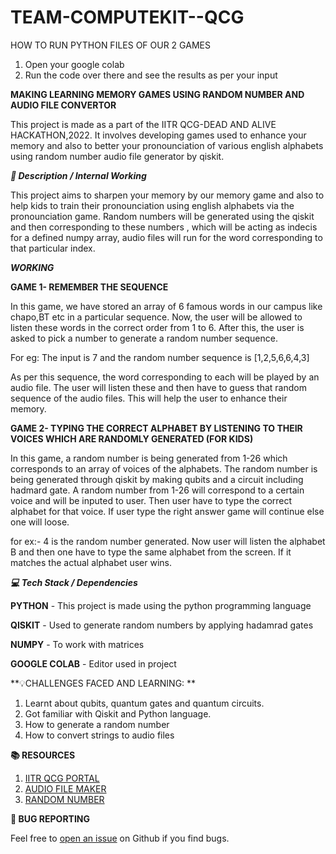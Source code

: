 # TEAM-COMPUTEKIT--QCG

HOW TO RUN PYTHON FILES OF OUR 2 GAMES

1. Open your google colab
2. Run the code over there and see the results as per your input


**MAKING LEARNING MEMORY GAMES USING RANDOM NUMBER AND AUDIO FILE CONVERTOR**

This project is made as a part of the IITR QCG-DEAD AND ALIVE HACKATHON,2022. It involves developing games used to enhance your memory and also to better your pronounciation of various english alphabets using random number audio file generator by qiskit.

***📓 Description / Internal Working***

This project aims to sharpen your memory by our memory game and also to help kids to train their pronounciation using english alphabets via the pronounciation game.
Random numbers will be generated using the qiskit and then corresponding to these numbers , which will be acting as indecis for a defined numpy array, audio files will run for the word corresponding to that particular index.


***WORKING***

**GAME 1- REMEMBER THE SEQUENCE**

In this game, we have stored an array of 6 famous words in our campus like chapo,BT etc in a particular sequence. Now, the user will be allowed to listen these words in the correct order from 1 to 6. After this, the user is asked to pick a number to generate a random number sequence.

For eg: The input is 7 and the random number sequence is [1,2,5,6,6,4,3] 

As per this sequence, the word corresponding to each will be played by an audio file. The user will listen these and then have to guess that random sequence of the audio files. This will help the user to enhance their memory.

**GAME 2- TYPING THE  CORRECT ALPHABET BY LISTENING TO THEIR VOICES WHICH ARE RANDOMLY GENERATED (FOR KIDS)**

In this game, a random number is being generated from 1-26 which corresponds to an array of voices of the alphabets. The random number is being generated through qiskit by making qubits and a circuit including hadmard gate. A random number from 1-26 will correspond to a certain voice and will be inputed to user. Then user have to type the correct alphabet for that voice. If user type the right answer game will continue else one will loose.

for ex:- 4 is the random number generated. Now user will listen the alphabet B and then one have to type the same alphabet from the screen. If it matches the actual alphabet user wins.

***💻 Tech Stack / Dependencies***

**PYTHON** - This project is made using the python programming language

**QISKIT** - Used to generate random numbers by applying hadamrad gates

**NUMPY** - To work with matrices

**GOOGLE COLAB** - Editor used in project

**💡CHALLENGES FACED AND LEARNING: **

1. Learnt about qubits, quantum gates and quantum circuits.
2. Got familiar with Qiskit and Python language.
3. How to generate a random number
4. How to convert strings to audio files

**📚 RESOURCES**

1. [IITR QCG PORTAL](https://medium.com/@qcgiitr)
2. [AUDIO FILE MAKER](https://www.youtube.com/watch?v=lDAJxvnbUQ0)
3. [RANDOM NUMBER](https://www.youtube.com/watch?v=ryBziM92MgE)

**🐛 BUG REPORTING**

Feel free to [open an issue](https://github.com/aryan1209/TEAM-COMPUTEKIT--QCG/issues) on Github if you find bugs.






